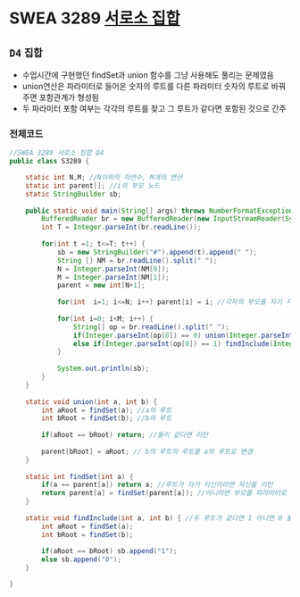 # SWEA 3289 [서로소 집합](https://swexpertacademy.com/main/talk/solvingClub/problemView.do?contestProbId=AWBJKA6qr2oDFAWr&solveclubId=AX69tP7quW4DFAVm&problemBoxTitle=day0222&problemBoxCnt=1&probBoxId=AX8fi_H6ZCQDFAW0)
`D4` `집합`
---
- 수업시간에 구현했던 findSet과 union 함수를 그냥 사용해도 풀리는 문제였음
- union연산은 파라미터로 들어온 숫자의 루트를 다른 파라미터 숫자의 루트로 바꿔주면 포함관계가 형성됨
- 두 파라미터 포함 여부는 각각의 루트를 찾고 그 루트가 같다면 포함된 것으로 간주

### 전체코드
```java
//SWEA 3289 서로소 집합 D4
public class S3289 {

	static int N,M; //N이하의 자연수, M개의 연산
	static int parent[]; //i의 부모 노드
	static StringBuilder sb;
	
	public static void main(String[] args) throws NumberFormatException, IOException {
		BufferedReader br = new BufferedReader(new InputStreamReader(System.in));
		int T = Integer.parseInt(br.readLine());
		
		for(int t =1; t<=T; t++) {
			sb = new StringBuilder("#").append(t).append(" ");
			String [] NM = br.readLine().split(" ");
			N = Integer.parseInt(NM[0]);
			M = Integer.parseInt(NM[1]);
			parent = new int[N+1];
		
			for(int  i=1; i<=N; i++) parent[i] = i; //각자의 부모를 자기 자신으로 초기화
			
			for(int i=0; i<M; i++) {
				String[] op = br.readLine().split(" ");
				if(Integer.parseInt(op[0]) == 0) union(Integer.parseInt(op[1]), Integer.parseInt(op[2]));
				else if(Integer.parseInt(op[0]) == 1) findInclude(Integer.parseInt(op[1]), Integer.parseInt(op[2]));
			}
			
			System.out.println(sb);
		}
	}
	
	static void union(int a, int b) {
		int aRoot = findSet(a); //a의 루트
		int bRoot = findSet(b); //b의 루트
		
		if(aRoot == bRoot) return; //둘이 같다면 리턴
		
		parent[bRoot] = aRoot; // b의 루트의 루트를 a의 루트로 변경
	}
	
	static int findSet(int a) {
		if(a == parent[a]) return a; //루트가 자기 자신이라면 자신을 리턴
		return parent[a] = findSet(parent[a]); //아니라면 부모를 파라미터로 재귀호출
	}
	
	static void findInclude(int a, int b) { //두 루트가 같다면 1 아니면 0 붙임
		int aRoot = findSet(a);
		int bRoot = findSet(b);
		
		if(aRoot == bRoot) sb.append("1");
		else sb.append("0");
	}

}

```
